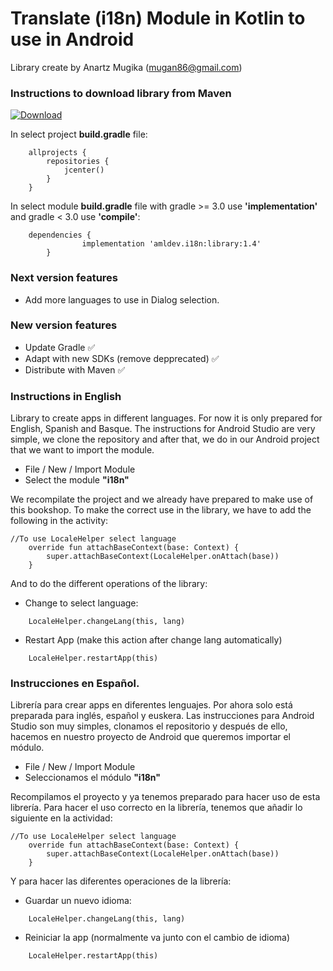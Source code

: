 # Translate (i18n) Module in Kotlin to use in Android

Library create by Anartz Mugika (mugan86@gmail.com)

### Instructions to download library from Maven ###

[ ![Download](https://api.bintray.com/packages/amugika/maven/i18n/images/download.svg) ](https://bintray.com/amugika/maven/i18n/_latestVersion)

In select project **build.gradle** file:
```
	allprojects {
		repositories {
			jcenter()
		}
	}
```
In select module **build.gradle** file with gradle >= 3.0 use **'implementation'** and gradle < 3.0 use **'compile'**:
```
	dependencies {
    	        implementation 'amldev.i18n:library:1.4'
    	}

```
### Next version features ###
* Add more languages to use in Dialog selection.

### New version features ###
* Update Gradle :white_check_mark:
* Adapt with new SDKs (remove depprecated) :white_check_mark:
* Distribute with Maven :white_check_mark:

### Instructions in English
Library to create apps in different languages. For now it is only prepared for English, Spanish and Basque.
The instructions for Android Studio are very simple, we clone the repository and after that, we do in our Android project that we want to import the module.
* File / New / Import Module
* Select the module **"i18n"**

We recompilate the project and we already have prepared to make use of this bookshop.
To make the correct use in the library, we have to add the following in the activity:
```
//To use LocaleHelper select language
    override fun attachBaseContext(base: Context) {
        super.attachBaseContext(LocaleHelper.onAttach(base))
    }
```
And to do the different operations of the library:

* Change to select language:
```
    LocaleHelper.changeLang(this, lang)
```
* Restart App (make this action after change lang automatically)
```
    LocaleHelper.restartApp(this)
```
### Instrucciones en Español.

Librería para crear apps en diferentes lenguajes. Por ahora solo está preparada para inglés, español y euskera. 
Las instrucciones para Android Studio son muy simples, clonamos el repositorio y después de ello, hacemos en nuestro proyecto de Android que queremos importar el módulo.
* File / New / Import Module
* Seleccionamos el módulo **"i18n"**

Recompilamos el proyecto y ya tenemos preparado para hacer uso de esta librería.
Para hacer el uso correcto en la librería, tenemos que añadir lo siguiente en la actividad:
```
//To use LocaleHelper select language
    override fun attachBaseContext(base: Context) {
        super.attachBaseContext(LocaleHelper.onAttach(base))
    }
```
Y para hacer las diferentes operaciones de la librería:
* Guardar un nuevo idioma:
```
    LocaleHelper.changeLang(this, lang)
```
* Reiniciar la app (normalmente va junto con el cambio de idioma)
```
    LocaleHelper.restartApp(this)
```
 
